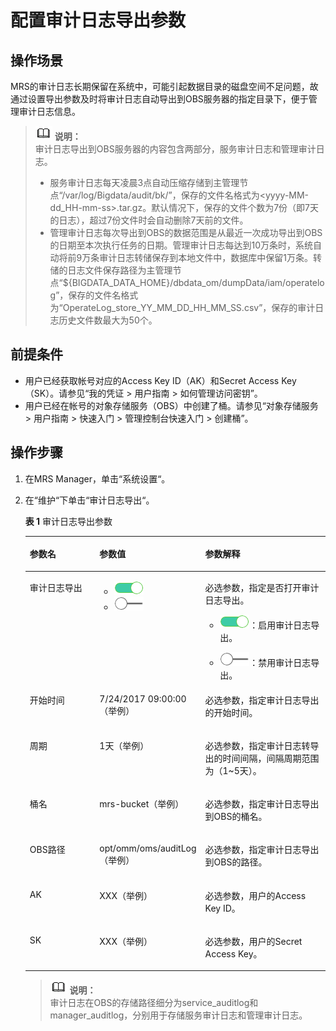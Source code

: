 # 配置审计日志导出参数<a name="ZH-CN_TOPIC_0068570765"></a>

## 操作场景<a name="section23966615171256"></a>

MRS的审计日志长期保留在系统中，可能引起数据目录的磁盘空间不足问题，故通过设置导出参数及时将审计日志自动导出到OBS服务器的指定目录下，便于管理审计日志信息。

>![](public_sys-resources/icon-note.gif) **说明：**   
>审计日志导出到OBS服务器的内容包含两部分，服务审计日志和管理审计日志。  
>-   服务审计日志每天凌晨3点自动压缩存储到主管理节点“/var/log/Bigdata/audit/bk/”，保存的文件名格式为<yyyy-MM-dd\_HH-mm-ss\>.tar.gz。默认情况下，保存的文件个数为7份（即7天的日志），超过7份文件时会自动删除7天前的文件。  
>-   管理审计日志每次导出到OBS的数据范围是从最近一次成功导出到OBS的日期至本次执行任务的日期。管理审计日志每达到10万条时，系统自动将前9万条审计日志转储保存到本地文件中，数据库中保留1万条。转储的日志文件保存路径为主管理节点“$\{BIGDATA\_DATA\_HOME\}/dbdata\_om/dumpData/iam/operatelog”，保存的文件名格式为“OperateLog\_store\_YY\_MM\_DD\_HH\_MM\_SS.csv”，保存的审计日志历史文件数最大为50个。  

## 前提条件<a name="section558878317137"></a>

-   用户已经获取帐号对应的Access Key ID（AK）和Secret Access Key（SK）。请参见“我的凭证 \> 用户指南 \> 如何管理访问密钥”。
-   用户已经在帐号的对象存储服务（OBS）中创建了桶。请参见“对象存储服务 \> 用户指南 \> 快速入门 \> 管理控制台快速入门 \> 创建桶”。

## 操作步骤<a name="section27949047171415"></a>

1.  在MRS Manager，单击“系统设置“。
2.  在“维护“下单击“审计日志导出“。

    **表 1**  审计日志导出参数

    <a name="table59139916171458"></a>
    <table><thead align="left"><tr id="row13611619171458"><th class="cellrowborder" valign="top" width="25%" id="mcps1.2.4.1.1"><p id="p28799367171458"><a name="p28799367171458"></a><a name="p28799367171458"></a><strong id="b63447693172950"><a name="b63447693172950"></a><a name="b63447693172950"></a>参数名</strong></p>
    </th>
    <th class="cellrowborder" valign="top" width="30%" id="mcps1.2.4.1.2"><p id="p51047354171458"><a name="p51047354171458"></a><a name="p51047354171458"></a><strong id="b38989523172950"><a name="b38989523172950"></a><a name="b38989523172950"></a>参数值</strong></p>
    </th>
    <th class="cellrowborder" valign="top" width="45%" id="mcps1.2.4.1.3"><p id="p41195047171458"><a name="p41195047171458"></a><a name="p41195047171458"></a><strong id="b4034801172950"><a name="b4034801172950"></a><a name="b4034801172950"></a>参数解释</strong></p>
    </th>
    </tr>
    </thead>
    <tbody><tr id="row48464500171458"><td class="cellrowborder" valign="top" width="25%" headers="mcps1.2.4.1.1 "><p id="p33310409171458"><a name="p33310409171458"></a><a name="p33310409171458"></a>审计日志导出</p>
    </td>
    <td class="cellrowborder" valign="top" width="30%" headers="mcps1.2.4.1.2 "><a name="ul13788623171458"></a><a name="ul13788623171458"></a><ul id="ul13788623171458"><li><a name="image754126141833"></a><a name="image754126141833"></a><span><img id="image754126141833" src="figures/zh-cn_image_0092851959.png"></span>&nbsp;</li><li><a name="image38982558142011"></a><a name="image38982558142011"></a><span><img id="image38982558142011" src="figures/zh-cn_image_0092851963.png"></span>&nbsp;</li></ul>
    </td>
    <td class="cellrowborder" valign="top" width="45%" headers="mcps1.2.4.1.3 "><p id="p4410636171458"><a name="p4410636171458"></a><a name="p4410636171458"></a>必选参数，指定是否打开审计日志导出。</p>
    <a name="ul65127808163921"></a><a name="ul65127808163921"></a><ul id="ul65127808163921"><li><a name="image3338158314196"></a><a name="image3338158314196"></a><span><img id="image3338158314196" src="figures/zh-cn_image_0092851967.png"></span>：启用审计日志导出。</li></ul>
    <a name="ul39695732171458"></a><a name="ul39695732171458"></a><ul id="ul39695732171458"><li><a name="image2922857214205"></a><a name="image2922857214205"></a><span><img id="image2922857214205" src="figures/zh-cn_image_0092851971.png"></span>：禁用审计日志导出。</li></ul>
    </td>
    </tr>
    <tr id="row14268268171458"><td class="cellrowborder" valign="top" width="25%" headers="mcps1.2.4.1.1 "><p id="p14879036171458"><a name="p14879036171458"></a><a name="p14879036171458"></a>开始时间</p>
    </td>
    <td class="cellrowborder" valign="top" width="30%" headers="mcps1.2.4.1.2 "><p id="p195780479823"><a name="p195780479823"></a><a name="p195780479823"></a>7/24/2017 09:00:00（举例）</p>
    </td>
    <td class="cellrowborder" valign="top" width="45%" headers="mcps1.2.4.1.3 "><p id="p26868368171458"><a name="p26868368171458"></a><a name="p26868368171458"></a>必选参数，指定审计日志导出的开始时间。</p>
    </td>
    </tr>
    <tr id="row55491030171458"><td class="cellrowborder" valign="top" width="25%" headers="mcps1.2.4.1.1 "><p id="p65588417171458"><a name="p65588417171458"></a><a name="p65588417171458"></a>周期</p>
    </td>
    <td class="cellrowborder" valign="top" width="30%" headers="mcps1.2.4.1.2 "><p id="p11061565171458"><a name="p11061565171458"></a><a name="p11061565171458"></a>1天（举例）</p>
    </td>
    <td class="cellrowborder" valign="top" width="45%" headers="mcps1.2.4.1.3 "><p id="p23571569171458"><a name="p23571569171458"></a><a name="p23571569171458"></a>必选参数，指定审计日志转导出的时间间隔，间隔周期范围为（1~5天）。</p>
    </td>
    </tr>
    <tr id="row10817536171458"><td class="cellrowborder" valign="top" width="25%" headers="mcps1.2.4.1.1 "><p id="p3805244171458"><a name="p3805244171458"></a><a name="p3805244171458"></a>桶名</p>
    </td>
    <td class="cellrowborder" valign="top" width="30%" headers="mcps1.2.4.1.2 "><p id="p39789381171458"><a name="p39789381171458"></a><a name="p39789381171458"></a>mrs-bucket（举例）</p>
    </td>
    <td class="cellrowborder" valign="top" width="45%" headers="mcps1.2.4.1.3 "><p id="p1714434171458"><a name="p1714434171458"></a><a name="p1714434171458"></a>必选参数，指定审计日志导出到OBS的桶名。</p>
    </td>
    </tr>
    <tr id="row15429912171458"><td class="cellrowborder" valign="top" width="25%" headers="mcps1.2.4.1.1 "><p id="p41863359171458"><a name="p41863359171458"></a><a name="p41863359171458"></a>OBS路径</p>
    </td>
    <td class="cellrowborder" valign="top" width="30%" headers="mcps1.2.4.1.2 "><p id="p35488910171458"><a name="p35488910171458"></a><a name="p35488910171458"></a>opt/omm/oms/auditLog（举例）</p>
    </td>
    <td class="cellrowborder" valign="top" width="45%" headers="mcps1.2.4.1.3 "><p id="p56029486171458"><a name="p56029486171458"></a><a name="p56029486171458"></a>必选参数，指定审计日志导出到OBS的路径。</p>
    </td>
    </tr>
    <tr id="row34503332171458"><td class="cellrowborder" valign="top" width="25%" headers="mcps1.2.4.1.1 "><p id="p43306496171458"><a name="p43306496171458"></a><a name="p43306496171458"></a>AK</p>
    </td>
    <td class="cellrowborder" valign="top" width="30%" headers="mcps1.2.4.1.2 "><p id="p18165248171458"><a name="p18165248171458"></a><a name="p18165248171458"></a>XXX（举例）</p>
    </td>
    <td class="cellrowborder" valign="top" width="45%" headers="mcps1.2.4.1.3 "><p id="p62098956171458"><a name="p62098956171458"></a><a name="p62098956171458"></a>必选参数，用户的Access Key ID。</p>
    </td>
    </tr>
    <tr id="row22019699171458"><td class="cellrowborder" valign="top" width="25%" headers="mcps1.2.4.1.1 "><p id="p38765181171458"><a name="p38765181171458"></a><a name="p38765181171458"></a>SK</p>
    </td>
    <td class="cellrowborder" valign="top" width="30%" headers="mcps1.2.4.1.2 "><p id="p52971976171458"><a name="p52971976171458"></a><a name="p52971976171458"></a>XXX（举例）</p>
    </td>
    <td class="cellrowborder" valign="top" width="45%" headers="mcps1.2.4.1.3 "><p id="p62871676171458"><a name="p62871676171458"></a><a name="p62871676171458"></a>必选参数，用户的Secret Access Key。</p>
    </td>
    </tr>
    </tbody>
    </table>

    >![](public_sys-resources/icon-note.gif) **说明：**   
    >审计日志在OBS的存储路径细分为service\_auditlog和manager\_auditlog，分别用于存储服务审计日志和管理审计日志。  


